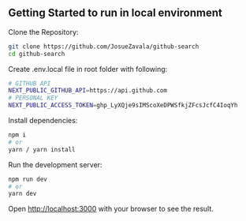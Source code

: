 ## Getting Started to run in local environment

Clone the Repository:

```bash
git clone https://github.com/JosueZavala/github-search
cd github-search
```

Create .env.local file in root folder with following:

```bash
# GITHUB API
NEXT_PUBLIC_GITHUB_API=https://api.github.com
# PERSONAL KEY
NEXT_PUBLIC_ACCESS_TOKEN=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
```

Install dependencies:

```bash
npm i
# or
yarn / yarn install
```

Run the development server:

```bash
npm run dev
# or
yarn dev
```

Open [http://localhost:3000](http://localhost:3000) with your browser to see the result.